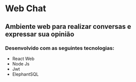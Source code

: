 # Web Chat

## Ambiente web para realizar conversas e expressar sua opinião

### Desenvolvido com as seguintes tecnologias:
- React Web
- Node Js
- Jwt
- ElephantSQL

